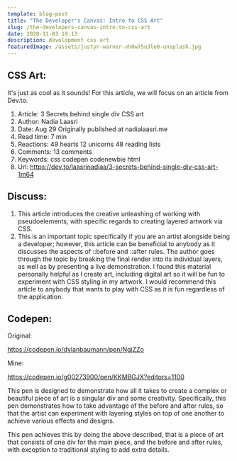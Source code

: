 ```yaml
---
template: blog-post
title: "The Developer's Canvas: Intro to CSS Art"
slug: /the-developers-canvas-intro-to-css-art
date: 2020-11-03 19:13
description: development css art
featuredImage: /assets/justyn-warner-vh8w75u3le0-unsplash.jpg
---
```

## CSS Art:

It's just as cool as it sounds! For this article, we will focus on an article from Dev.to.

1. Article: 3 Secrets behind single div CSS art
2. Author: Nadia Laasri
3. Date: Aug 29 Originally published at nadialaasri.me
4. Read time: 7 min
5. Reactions: 49 hearts 12 unicorns 48 reading lists
6. Comments: 13 comments
7. Keywords: css codepen codenewbie html
8. Url: https://dev.to/laasrinadiaa/3-secrets-behind-single-div-css-art-1m64 

## Discuss:

1. This article introduces the creative unleashing of working with pseudoelements, with specific regards to creating layered artwork via CSS. 
2. This is an important topic specifically if you are an artist alongside being a developer; however, this article can be beneficial to anybody as it discusses the aspects of ::before and ::after rules. The author goes through the topic by breaking the final render into its individual layers, as well as by presenting a live demonstration. I found this material personally helpful as I create art, including digital art so it will be fun to experiment with CSS styling in my artwork. I would recommend this article to anybody that wants to play with CSS as it is fun regardless of the application.

## Codepen:

Original:

https://codepen.io/dylanbaumann/pen/NgjZZo

Mine:

https://codepen.io/g00273900/pen/KKMBGJX?editors=1100

This pen is designed to demonstrate how all it takes to create a complex or beautiful piece of art is a singular div and some creativity. Specifically, this pen demonstrates how to take advantage of the before and after rules, so that the artist can experiment with layering styles on top of one another to achieve various effects and designs.

This pen achieves this by doing the above described, that is a piece of art that consists of one div for the main piece, and the before and after rules, with exception to traditional styling to add extra details.